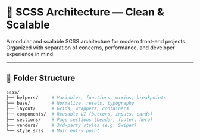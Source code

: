 # 🧱 SCSS Architecture — Clean & Scalable

A modular and scalable SCSS architecture for modern front-end projects.  
Organized with separation of concerns, performance, and developer experience in mind.

---

## 📁 Folder Structure

```bash
sass/
├── helpers/     # Variables, functions, mixins, breakpoints
├── base/        # Normalize, resets, typography
├── layout/      # Grids, wrappers, containers
├── components/  # Reusable UI (buttons, inputs, cards)
├── sections/    # Page sections (header, footer, hero)
├── vendors/     # 3rd-party styles (e.g. Swiper)
└── style.scss   # Main entry point

